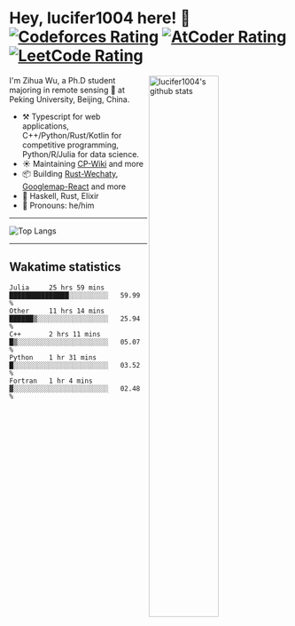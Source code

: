 # Hey, lucifer1004 here! :wave: [![Codeforces Rating](https://cp-logo.vercel.app/codeforces/lucifer1004)](https://codeforces.com/profile/lucifer1004) [![AtCoder Rating](https://cp-logo.vercel.app/atcoder/lucifer1004)](https://atcoder.jp/users/lucifer1004) [![LeetCode Rating](https://cp-logo.vercel.app/leetcode/lucifer1004)](https://leetcode-cn.com/u/lucifer1004/)

<img width="50%" align="right" alt="lucifer1004's github stats" src="https://github-readme-stats.vercel.app/api?username=lucifer1004&show_icons=true">

I'm Zihua Wu, a Ph.D student majoring in remote sensing :satellite: at Peking University, Beijing, China.

- :hammer_and_pick: Typescript for web applications, C++/Python/Rust/Kotlin for competitive programming, Python/R/Julia for data science.
- :sunny: Maintaining [CP-Wiki](https://cp-wiki.vercel.app) and more 
- :package: Building [Rust-Wechaty](https://github.com/wechaty/rust-wechaty), [Googlemap-React](https://github.com/googlemap-react/googlemap-react) and more
- :seedling: Haskell, Rust, Elixir
- :man: Pronouns: he/him

---

![Top Langs](https://github-readme-stats.vercel.app/api/top-langs/?username=lucifer1004&layout=compact)

---

## Wakatime statistics

<!--START_SECTION:waka-->
```text
Julia     25 hrs 59 mins  ███████████████░░░░░░░░░░   59.99 % 
Other     11 hrs 14 mins  ██████▒░░░░░░░░░░░░░░░░░░   25.94 % 
C++       2 hrs 11 mins   █▒░░░░░░░░░░░░░░░░░░░░░░░   05.07 % 
Python    1 hr 31 mins    █░░░░░░░░░░░░░░░░░░░░░░░░   03.52 % 
Fortran   1 hr 4 mins     ▓░░░░░░░░░░░░░░░░░░░░░░░░   02.48 % 
```
<!--END_SECTION:waka-->
